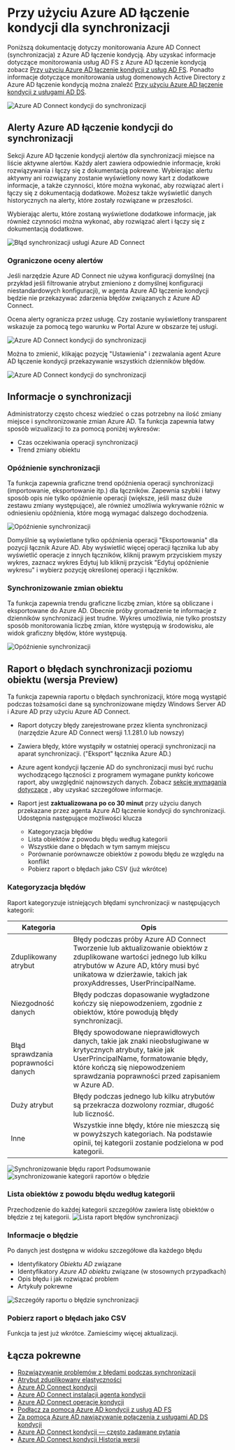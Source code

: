 
<properties
    pageTitle="Azure AD kondycji nawiązywanie połączenia za pomocą synchronizacji | Microsoft Azure"
    description="Jest to strona Azure AD łączenie kondycja, która przedstawimy sposobów monitorowania Azure AD Connect synchronizacją."
    services="active-directory"
    documentationCenter=""
    authors="karavar"
    manager="samueld"
    editor="curtand"/>

<tags
    ms.service="active-directory"
    ms.workload="identity"
    ms.tgt_pltfrm="na"
    ms.devlang="na"
    ms.topic="get-started-article"
    ms.date="10/18/2016"
    ms.author="vakarand"/>

# <a name="using-azure-ad-connect-health-for-sync"></a>Przy użyciu Azure AD łączenie kondycji dla synchronizacji
Poniższą dokumentację dotyczy monitorowania Azure AD Connect (synchronizacja) z Azure AD łączenie kondycją.  Aby uzyskać informacje dotyczące monitorowania usług AD FS z Azure AD łączenie kondycją zobacz [Przy użyciu Azure AD łączenie kondycji z usług AD FS](active-directory-aadconnect-health-adfs.md). Ponadto informacje dotyczące monitorowania usług domenowych Active Directory z Azure AD łączenie kondycją można znaleźć [Przy użyciu Azure AD łączenie kondycji z usługami AD DS](active-directory-aadconnect-health-adds.md).

![Azure AD Connect kondycji do synchronizacji](./media/active-directory-aadconnect-health-sync/sync-blade.png)

## <a name="alerts-for-azure-ad-connect-health-for-sync"></a>Alerty Azure AD łączenie kondycji do synchronizacji
Sekcji Azure AD łączenie kondycji alertów dla synchronizacji miejsce na liście aktywne alertów. Każdy alert zawiera odpowiednie informacje, kroki rozwiązywania i łączy się z dokumentacją pokrewne. Wybierając alertu aktywny ani rozwiązany zostanie wyświetlony nowy kart z dodatkowe informacje, a także czynności, które można wykonać, aby rozwiązać alert i łączy się z dokumentacją dodatkowe. Możesz także wyświetlić danych historycznych na alerty, które zostały rozwiązane w przeszłości.

Wybierając alertu, które zostaną wyświetlone dodatkowe informacje, jak również czynności można wykonać, aby rozwiązać alert i łączy się z dokumentacją dodatkowe.

![Błąd synchronizacji usługi Azure AD Connect](./media/active-directory-aadconnect-health-sync/alert.png)

### <a name="limited-evaluation-of-alerts"></a>Ograniczone oceny alertów
Jeśli narzędzie Azure AD Connect nie używa konfiguracji domyślnej (na przykład jeśli filtrowanie atrybut zmieniono z domyślnej konfiguracji niestandardowych konfiguracji), w agenta Azure AD łączenie kondycji będzie nie przekazywać zdarzenia błędów związanych z Azure AD Connect.

Ocena alerty ogranicza przez usługę. Czy zostanie wyświetlony transparent wskazuje za pomocą tego warunku w Portal Azure w obszarze tej usługi.

![Azure AD Connect kondycji do synchronizacji](./media/active-directory-aadconnect-health-sync/banner.png)

Można to zmienić, klikając pozycję "Ustawienia" i zezwalania agent Azure AD łączenie kondycji przekazywanie wszystkich dzienników błędów.

![Azure AD Connect kondycji do synchronizacji](./media/active-directory-aadconnect-health-sync/banner2.png)

## <a name="sync-insight"></a>Informacje o synchronizacji
Administratorzy często chcesz wiedzieć o czas potrzebny na ilość zmiany miejsce i synchronizowanie zmian Azure AD. Ta funkcja zapewnia łatwy sposób wizualizacji to za pomocą poniżej wykresów:   

- Czas oczekiwania operacji synchronizacji
- Trend zmiany obiektu

### <a name="sync-latency"></a>Opóźnienie synchronizacji
Ta funkcja zapewnia graficzne trend opóźnienia operacji synchronizacji (importowanie, eksportowanie itp.) dla łączników.  Zapewnia szybki i łatwy sposób opis nie tylko opóźnienie operacji (większe, jeśli masz duże zestawu zmiany występujące), ale również umożliwia wykrywanie różnic w odniesieniu opóźnienia, które mogą wymagać dalszego dochodzenia.

![Opóźnienie synchronizacji](./media/active-directory-aadconnect-health-sync/synclatency02.png)

Domyślnie są wyświetlane tylko opóźnienia operacji "Eksportowania" dla pozycji łącznik Azure AD.  Aby wyświetlić więcej operacji łącznika lub aby wyświetlić operacje z innych łączników, kliknij prawym przyciskiem myszy wykres, zaznacz wykres Edytuj lub kliknij przycisk "Edytuj opóźnienie wykresu" i wybierz pozycję określonej operacji i łączników.

### <a name="sync-object-changes"></a>Synchronizowanie zmian obiektu
Ta funkcja zapewnia trendu graficzne liczbę zmian, które są obliczane i eksportowane do Azure AD.  Obecnie próby gromadzenie te informacje z dzienników synchronizacji jest trudne.  Wykres umożliwia, nie tylko prostszy sposób monitorowania liczbę zmian, które występują w środowisku, ale widok graficzny błędów, które występują.

![Opóźnienie synchronizacji](./media/active-directory-aadconnect-health-sync/syncobjectchanges02.png)

## <a name="object-level-synchronization-error-report-preview"></a>Raport o błędach synchronizacji poziomu obiektu (wersja Preview)
Ta funkcja zapewnia raportu o błędach synchronizacji, które mogą wystąpić podczas tożsamości dane są synchronizowane między Windows Server AD i Azure AD przy użyciu Azure AD Connect.

- Raport dotyczy błędy zarejestrowane przez klienta synchronizacji (narzędzie Azure AD Connect wersji 1.1.281.0 lub nowszy)
- Zawiera błędy, które wystąpiły w ostatniej operacji synchronizacji na aparat synchronizacji. ("Eksport" łącznika Azure AD.)
- Azure agent kondycji łączenie AD do synchronizacji musi być ruchu wychodzącego łączności z programem wymagane punkty końcowe raport, aby uwzględnić najnowszych danych. Zobacz [sekcję wymagania dotyczące](active-directory-aadconnect-health-agent-install.md#Requirements) , aby uzyskać szczegółowe informacje.
- Raport jest **zaktualizowana po co 30 minut** przy użyciu danych przekazane przez agenta Azure AD łączenie kondycji do synchronizacji.
Udostępnia następujące możliwości klucza

    - Kategoryzacja błędów
    - Lista obiektów z powodu błędu według kategorii
    - Wszystkie dane o błędach w tym samym miejscu
    - Porównanie porównawcze obiektów z powodu błędu ze względu na konflikt
    - Pobierz raport o błędach jako CSV (już wkrótce)

### <a name="categorization-of-errors"></a>Kategoryzacja błędów
Raport kategoryzuje istniejących błędami synchronizacji w następujących kategorii:

| Kategoria | Opis |
| -------------- | ----------- |
| Zduplikowany atrybut | Błędy podczas próby Azure AD Connect Tworzenie lub aktualizowanie obiektów z zduplikowane wartości jednego lub kilku atrybutów w Azure AD, który musi być unikatowa w dzierżawie, takich jak proxyAddresses, UserPrincipalName. |
| Niezgodność danych | Błędy podczas dopasowanie wygładzone kończy się niepowodzeniem, zgodnie z obiektów, które powodują błędy synchronizacji. |
| Błąd sprawdzania poprawności danych | Błędy spowodowane nieprawidłowych danych, takie jak znaki nieobsługiwane w krytycznych atrybuty, takie jak UserPrincipalName, formatowanie błędy, które kończą się niepowodzeniem sprawdzania poprawności przed zapisaniem w Azure AD.|
| Duży atrybut | Błędy podczas jednego lub kilku atrybutów są przekracza dozwolony rozmiar, długość lub liczność.|
| Inne | Wszystkie inne błędy, które nie mieszczą się w powyższych kategoriach. Na podstawie opinii, tej kategorii zostanie podzielona w pod kategorii.

![Synchronizowanie błędu raport Podsumowanie](./media/active-directory-aadconnect-health-sync/errorreport01.png)
![synchronizowanie kategorii raportów o błędzie](./media/active-directory-aadconnect-health-sync/errorreport02.png)

### <a name="list-of-objects-with-error-per-category"></a>Lista obiektów z powodu błędu według kategorii
Przechodzenie do każdej kategorii szczegółów zawiera listę obiektów o błędzie z tej kategorii.
![Lista raport błędów synchronizacji](./media/active-directory-aadconnect-health-sync/errorreport03.png)

### <a name="error-details"></a>Informacje o błędzie
Po danych jest dostępna w widoku szczegółowe dla każdego błędu

- Identyfikatory *Obiektu AD* związane
- Identyfikatory *Azure AD obiektu* związane (w stosownych przypadkach)
- Opis błędu i jak rozwiązać problem
- Artykuły pokrewne

![Szczegóły raportu o błędzie synchronizacji](./media/active-directory-aadconnect-health-sync/errorreport04.png)

### <a name="download-the-error-report-as-csv"></a>Pobierz raport o błędach jako CSV
Funkcja ta jest już wkrótce. Zamieścimy więcej aktualizacji.



## <a name="related-links"></a>Łącza pokrewne
* [Rozwiązywanie problemów z błędami podczas synchronizacji](active-directory-aadconnect-troubleshoot-sync-errors.md)
* [Atrybut zduplikowany elastyczności](active-directory-aadconnectsyncservice-duplicate-attribute-resiliency.md)
* [Azure AD Connect kondycji](active-directory-aadconnect-health.md)
* [Azure AD Connect instalacji agenta kondycji](active-directory-aadconnect-health-agent-install.md)
* [Azure AD Connect operacje kondycji](active-directory-aadconnect-health-operations.md)
* [Podłącz za pomocą Azure AD kondycji z usług AD FS](active-directory-aadconnect-health-adfs.md)
* [Za pomocą Azure AD nawiązywanie połączenia z usługami AD DS kondycji](active-directory-aadconnect-health-adds.md)
* [Azure AD Connect kondycji — często zadawane pytania](active-directory-aadconnect-health-faq.md)
* [Azure AD Connect kondycji Historia wersji](active-directory-aadconnect-health-version-history.md)
